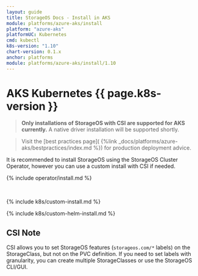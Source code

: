 ```yaml
---
layout: guide
title: StorageOS Docs - Install in AKS
module: platforms/azure-aks/install
platform: "azure-aks"
platformUC: Kubernetes
cmd: kubectl
k8s-version: "1.10"
chart-version: 0.1.x
anchor: platforms
module: platforms/azure-aks/install/1.10
---
```


# AKS Kubernetes {{ page.k8s-version }}

> __Only installations of StorageOS with CSI are supported for AKS currently.__
> A native driver installation will be supported shortly.

> Visit the [best practices page](
> {%link _docs/platforms/azure-aks/bestpractices/index.md %}) for production
> deployment advice.

It is recommended to install StorageOS using the StorageOS Cluster Operator,
however you can use a custom install with CSI if needed.

{% include operator/install.md %}

&nbsp;

{% include k8s/custom-install.md %}

{% include k8s/custom-helm-install.md %}

## CSI Note

CSI allows you to set StorageOS features (`storageos.com/*` labels) on the
StorageClass, but not on the PVC definition. If you need to set labels with
granularity, you can create multiple StorageClasses or use the StorageOS
CLI/GUI.
